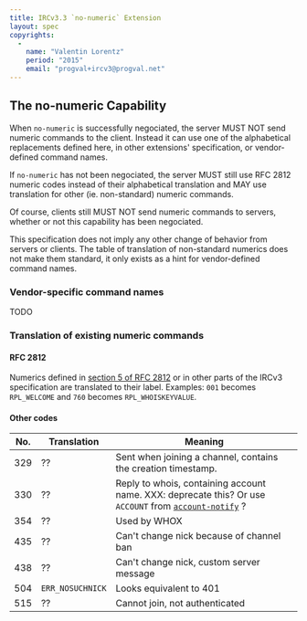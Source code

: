 ```yaml
---
title: IRCv3.3 `no-numeric` Extension
layout: spec
copyrights:
  -
    name: "Valentin Lorentz"
    period: "2015"
    email: "progval+ircv3@progval.net"
---
```

## The no-numeric Capability

When `no-numeric` is successfully negociated, the server MUST NOT send
numeric commands to the client. Instead it can use one of the alphabetical
replacements defined here, in other extensions' specification, or
vendor-defined command names.

If `no-numeric` has not been negociated, the server MUST still use
RFC 2812 numeric codes instead of their alphabetical translation and
MAY use translation for other (ie. non-standard) numeric commands.

Of course, clients still MUST NOT send numeric commands to servers,
whether or not this capability has been negociated.

This specification does not imply any other change of behavior
from servers or clients.
The table of translation of non-standard numerics does not make
them standard, it only exists as a hint for vendor-defined command names.

### Vendor-specific command names

TODO

### Translation of existing numeric commands

#### RFC 2812

Numerics defined in [section 5 of RFC 2812][rfc2812-sec5]
or in other parts of the IRCv3 specification are translated to their
label.
Examples: `001` becomes `RPL_WELCOME` and `760` becomes `RPL_WHOISKEYVALUE`.

[rfc2812-sec5]: https://tools.ietf.org/html/rfc2812#section-5

#### Other codes

| No. | Translation             | Meaning
| --- | ----------------------- | --------
| 329 | ??                      | Sent when joining a channel, contains the creation timestamp.
| 330 | ??                      | Reply to whois, containing account name. XXX: deprecate this? Or use `ACCOUNT` from [`account-notify`][account-notify] ?
| 354 | ??                      | Used by WHOX
| 435 | ??                      | Can't change nick because of channel ban
| 438 | ??                      | Can't change nick, custom server message
| 504 | `ERR_NOSUCHNICK`        | Looks equivalent to 401
| 515 | ??                      | Cannot join, not authenticated

[account-notify]: http://ircv3.net/specs/extensions/account-notify-3.1.html
